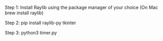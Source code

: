 Step 1:
  Install Raylib using the package manager of your choice (On Mac brew install raylib)

Step 2: 
  pip install raylib-py tkinter

Step 3: 
  python3 timer.py
